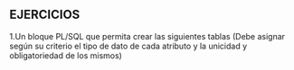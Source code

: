 ## EJERCICIOS
1.Un bloque PL/SQL que permita crear las siguientes tablas (Debe asignar según su criterio el tipo de dato de cada atributo y la unicidad y obligatoriedad de los mismos)